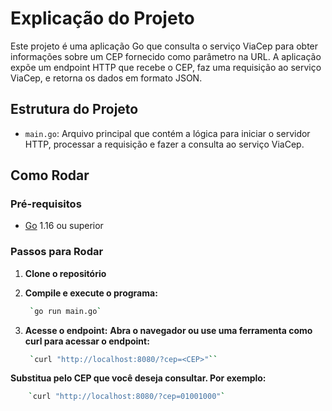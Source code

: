 # Explicação do Projeto

Este projeto é uma aplicação Go que consulta o serviço ViaCep para obter informações sobre um CEP fornecido como parâmetro na URL. A aplicação expõe um endpoint HTTP que recebe o CEP, faz uma requisição ao serviço ViaCep, e retorna os dados em formato JSON.


## Estrutura do Projeto

- `main.go`: Arquivo principal que contém a lógica para iniciar o servidor HTTP, processar a requisição e fazer a consulta ao serviço ViaCep.

## Como Rodar

### Pré-requisitos

- [Go](https://golang.org/dl/) 1.16 ou superior

### Passos para Rodar

1. **Clone o repositório**

2. **Compile e execute o programa:**
   ```sh 
    `go run main.go`

3. **Acesse o endpoint:**
    **Abra o navegador ou use uma ferramenta como curl para acessar o endpoint:**
   ```sh
    `curl "http://localhost:8080/?cep=<CEP>"``

**Substitua <CEP> pelo CEP que você deseja consultar. Por exemplo:**
```sh
    `curl "http://localhost:8080/?cep=01001000"`